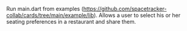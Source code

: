 Run main.dart from examples (https://github.com/spacetracker-collab/cards/tree/main/example/lib). Allows a user to select his or her seating preferences in a restaurant and share them. 
